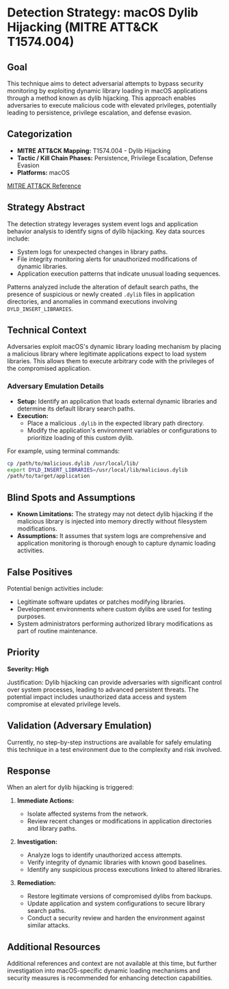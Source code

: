 # Detection Strategy: macOS Dylib Hijacking (MITRE ATT&CK T1574.004)

## Goal
This technique aims to detect adversarial attempts to bypass security monitoring by exploiting dynamic library loading in macOS applications through a method known as dylib hijacking. This approach enables adversaries to execute malicious code with elevated privileges, potentially leading to persistence, privilege escalation, and defense evasion.

## Categorization

- **MITRE ATT&CK Mapping:** T1574.004 - Dylib Hijacking
- **Tactic / Kill Chain Phases:** Persistence, Privilege Escalation, Defense Evasion
- **Platforms:** macOS

[MITRE ATT&CK Reference](https://attack.mitre.org/techniques/T1574/004)

## Strategy Abstract
The detection strategy leverages system event logs and application behavior analysis to identify signs of dylib hijacking. Key data sources include:

- System logs for unexpected changes in library paths.
- File integrity monitoring alerts for unauthorized modifications of dynamic libraries.
- Application execution patterns that indicate unusual loading sequences.

Patterns analyzed include the alteration of default search paths, the presence of suspicious or newly created `.dylib` files in application directories, and anomalies in command executions involving `DYLD_INSERT_LIBRARIES`.

## Technical Context
Adversaries exploit macOS's dynamic library loading mechanism by placing a malicious library where legitimate applications expect to load system libraries. This allows them to execute arbitrary code with the privileges of the compromised application.

### Adversary Emulation Details

- **Setup:** Identify an application that loads external dynamic libraries and determine its default library search paths.
- **Execution:**
  - Place a malicious `.dylib` in the expected library path directory.
  - Modify the application's environment variables or configurations to prioritize loading of this custom dylib.

For example, using terminal commands:
```bash
cp /path/to/malicious.dylib /usr/local/lib/
export DYLD_INSERT_LIBRARIES=/usr/local/lib/malicious.dylib
/path/to/target/application
```

## Blind Spots and Assumptions

- **Known Limitations:** The strategy may not detect dylib hijacking if the malicious library is injected into memory directly without filesystem modifications.
- **Assumptions:** It assumes that system logs are comprehensive and application monitoring is thorough enough to capture dynamic loading activities.

## False Positives
Potential benign activities include:

- Legitimate software updates or patches modifying libraries.
- Development environments where custom dylibs are used for testing purposes.
- System administrators performing authorized library modifications as part of routine maintenance.

## Priority
**Severity: High**

Justification: Dylib hijacking can provide adversaries with significant control over system processes, leading to advanced persistent threats. The potential impact includes unauthorized data access and system compromise at elevated privilege levels.

## Validation (Adversary Emulation)
Currently, no step-by-step instructions are available for safely emulating this technique in a test environment due to the complexity and risk involved.

## Response
When an alert for dylib hijacking is triggered:

1. **Immediate Actions:**
   - Isolate affected systems from the network.
   - Review recent changes or modifications in application directories and library paths.

2. **Investigation:**
   - Analyze logs to identify unauthorized access attempts.
   - Verify integrity of dynamic libraries with known good baselines.
   - Identify any suspicious process executions linked to altered libraries.

3. **Remediation:**
   - Restore legitimate versions of compromised dylibs from backups.
   - Update application and system configurations to secure library search paths.
   - Conduct a security review and harden the environment against similar attacks.

## Additional Resources
Additional references and context are not available at this time, but further investigation into macOS-specific dynamic loading mechanisms and security measures is recommended for enhancing detection capabilities.